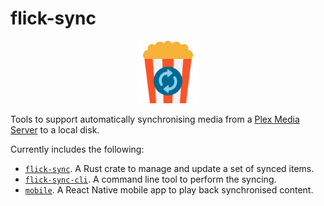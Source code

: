 # flick-sync

<p align="center">
  <img width="100" height="100" src="logo/logo.svg">
</p>

Tools to support automatically synchronising media from a [Plex Media Server](https://www.plex.tv/) to a local disk.

Currently includes the following:

* [`flick-sync`](packages/flick-sync). A Rust crate to manage and update a set of synced items.
* [`flick-sync-cli`](packages/cli). A command line tool to perform the syncing.
* [`mobile`](packages/mobile). A React Native mobile app to play back synchronised content.
